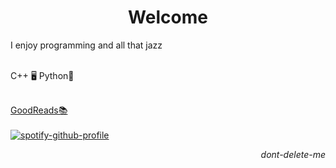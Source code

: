<p align="center">
<h1 align="center">Welcome</h1>
<p align="left">I enjoy programming and all that jazz<br><br>
    <p>C++ 🖥️ Python🐍</p><br><a href="https://www.goodreads.com/user/show/72163788-kale">GoodReads📚</a><br><br><a href="https://github.com/kittinan/spotify-github-profile">
    <img src="https://spotify-github-profile.kittinanx.com/api/view?uid=ohbinary&cover_image=true&theme=novatorem&show_offline=true&background_color=121212&interchange=false&bar_color=53b14f&bar_color_cover=false" alt="spotify-github-profile">
  </a>
</p>
<p align="right">
    <i>dont-delete-me</i>
</p>
